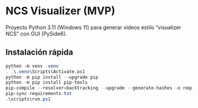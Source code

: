 # NCS Visualizer (MVP)
Proyecto Python 3.11 (Windows 11) para generar videos estilo “visualizer NCS” con GUI (PySide6).

## Instalación rápida
```powershell
python -m venv .venv
. .\.venv\Scripts\Activate.ps1
python -m pip install --upgrade pip
python -m pip install pip-tools
pip-compile --resolver=backtracking --upgrade --generate-hashes -o requirements.txt requirements.in
pip-sync requirements.txt
.\scripts\run.ps1
```
